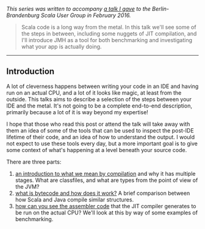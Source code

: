 _This series was written to accompany [a talk I gave](http://www.meetup.com/Scala-Berlin-Brandenburg/events/228703195/) to the Berlin-Brandenburg Scala User Group in February 2016._

> Scala code is a long way from the metal. In this talk we'll see some of the steps in between, including some nuggets of JIT compilation, and I'll introduce JMH as a tool for both benchmarking and investigating what your app is actually doing.

***

## Introduction

A lot of cleverness happens between writing your code in an IDE and having run on an actual CPU, and a lot of it looks like magic, at least from the outside. This talks aims to describe a selection of the steps between your IDE and the metal. It's not going to be a complete end-to-end description, primarily because a lot of it is way beyond my expertise!

I hope that those who read this post or attend the talk will take away with them an idea of some of the tools that can be used to inspect the post-IDE lifetime of their code, and an idea of how to understand the output. I would not expect to use these tools every day, but a more important goal is to give some context of what's happening at a level beneath your source code.

There are three parts:

1. [an introduction to what we mean by compilation](/posts/just-in-time-1) and why it has multiple stages. What are classfiles, and what are types from the point of view of the JVM?
1. [what is bytecode and how does it work?](/posts/just-in-time-2) A brief comparison between how Scala and Java compile similar structures.
1. [how can you see the assembler code](/posts/just-in-time-3) that the JIT compiler generates to be run on the actual CPU? We'll look at this by way of some examples of benchmarking.
